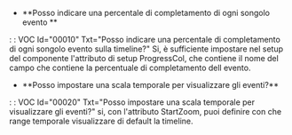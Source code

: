 - \*\*Posso indicare una percentale di completamento di ogni songolo evento \*\*

 :  : VOC Id="00010" Txt="Posso indicare una percentale di completamento di ogni songolo evento sulla timeline?"
Si, è sufficiente impostare nel setup del componente l'attributo di setup ProgressCol, che contiene il nome del campo che contiene la percentuale di completamento dell evento.

- \*\*Posso impostare una scala temporale per visualizzare gli eventi?\*\*

 :  : VOC Id="00020" Txt="Posso impostare una scala temporale per visualizzare gli eventi?"
si, con l'attributo StartZoom, puoi definire con che range temporale visualizzare di default la timeline.


